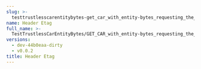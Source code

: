 ```yaml
---
slug: >-
  testtrustlesscarentitybytes-get_car_with_entity-bytes_requesting_the_first_byte_of_a_file_(format=car)-header_etag
name: Header Etag
full_name: >-
  TestTrustlessCarEntityBytes/GET_CAR_with_entity-bytes_requesting_the_first_byte_of_a_file_(format=car)/Header_Etag
versions:
  - dev-44b0eaa-dirty
  - v0.0.2
title: Header Etag
---
```


